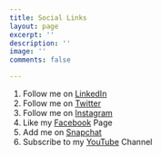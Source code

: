 ```yaml
---
title: Social Links
layout: page
excerpt: ''
description: ''
image: ''
comments: false

---
```

1. Follow me on [LinkedIn](http://www.linkedin.com/in/realbakari)
2. Follow me on [Twitter](http://www.twitter.com/realbakari)
3. Follow me on [Instagram](http://www.instagram.com/realbakari)
4. Like my [Facebook](http://www.facebook.com/therealbakari) Page
5. Add me on [Snapchat](http://www.snapchat.com/add/bakarimustafa)
6. Subscribe to my [YouTube](http://www.youtube.com/c/realbakari) Channel

